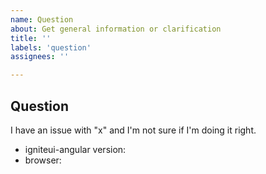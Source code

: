 ```yaml
---
name: Question
about: Get general information or clarification
title: ''
labels: 'question'
assignees: ''

---
```


## Question  
I have an issue with "x" and I'm not sure if I'm doing it right.

 * igniteui-angular version: 
 * browser: 
